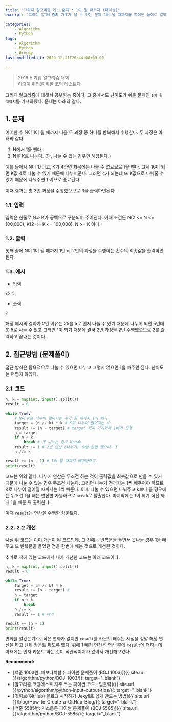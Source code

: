 ```yaml
---
title: "그리디 알고리즘 기초 문제 : 1이 될 때까지 (파이썬)"
excerpt: "그리디 알고리즘의 기초가 될 수 있는 문제 1이 될 때까지를 파이썬 풀이로 알아봅시다."

categories:
    - Algorithm
    - Python
tags:
    - Algorithm
    - Python
    - Greedy
last_modified_at: 2020-12-21T20:44:00+09:00

---
```

> 2018 E 기업 알고리즘 대회  
> 이것이 취업을 위한 코딩 테스트다

그리디 알고리즘에 대해서 공부하는 중이다. 그 중에서도 난이도가 쉬운 문제인 `1이 될 때까지`를 가져와봤다. 문제는 아래와 같다.

## 1. 문제

어떠한 수 N이 1이 될 때까지 다음 두 과정 중 하나를 반복해서 수행한다. 두 과정은 아래와 같다.

1. N에서 1을 뺀다.
2. N을 K로 나눈다. (단, 나눌 수 있는 경우만 해당된다.)

예를 들어서 N이 17이고, K가 4라면 처음에는 나눌 수 없으므로 1을 뺀다. 그뒤 16이 되면 K값 4로 나눌 수 있기 때문에 나누어준다. 그러면 4가 되는데 또 K값으로 나눠줄 수 있기 때문에 나눠주면 1 이므로 종료된다.

이때 결과는 총 3번 과정을 수행했으므로 3을 출력하면된다.

### 1.1. 입력

입력은 한줄로 N과 K가 공백으로 구분되어 주어진다. 이때 조건은 N(2 <= N <= 100,000), K(2 <= K <= 100,000), N >= K 이다.

### 1.2. 출력

첫째 줄에 N이 1이 될 때까지 1번 or 2번의 과정을 수행하는 횟수의 최솟값을 출력하면된다.

### 1.3. 예시

- 입력
```
25 5
```
- 출력
```
2
```

해당 예시의 결과가 2인 이유는 25를 5로 먼저 나눌 수 있기 때문에 나누게 되면 5인데 또 5로 나눌 수 있고 그러면 1이 되기 때문에 결국 2번 과정을 2번 수행했으므로 2를 출력하고 끝내는 것이다.

## 2. 접근방법 (문제풀이)

접근 방식은 탐욕적으로 나눌 수 있으면 나누고 그렇지 않으면 1을 빼주면 된다. 난이도는 어렵지 않았다.

### 2.1. 코드
 

```python
n, k = map(int, input().split())
result = 0

while True:
    # N이 K로 나누어 떨어지는 수가 될 때까지 1씩 빼기
    target = (n // k) * k # K로 나누어 떨어지는 수
    result += (n - target) # target 까지 가기위해 1빼기 진행
    n = target
    if n < k:
        break # 못 나누는 경우 break
    result += 1 # 2번 연산 (나누기) 수행 한번 했으니 +1
    n //= k 

result += (n - 1) # 1이 될 때까지 빼야하므로.
print(result)

```

코드는 위와 같다. 나누기 연산은 무조건 하는 것이 출력값을 최솟값으로 만들 수 있기 때문에 나눌 수 있는 경우 무조건 나눈다. 그러면 나누기 전까지는 1씩 빼주어야 하므로 K로 나누어 떨어질 때까지는 1씩 빼준다. 이후 나눌 수 있으면 나눠주고 k보다 클 경우에는 무조건 1을 빼는 연산만 가능하므로 `break`로 탈출한다. 마지막에는 1이 되기 직전 까지 1을 빼준 뒤 출력한다.

이때 `result`는 연산을 수행한 카운트다.


### 2.2. 2.2 개선

사실 위 코드는 이미 개선이 된 코드인데, 그 전에는 반복문을 돌면서 못나눌 경우 1을 빼주고 또 반복문을 돌았던 점을 한번에 빼는 것으로 개선한 것이다.

추가로 책에 있는 코드에서 내가 개선한 코드는 아래 코드이다.

```python
n, k = map(int, input().split())
result = 0

while True:
    target = (n // k) * k
    result += (n - target) # 
    n = target
    if n < k:
        break 
    n //= k 
    result += 1 # 여기

result += (n - 1) 
print(result)

```

변화를 알겠는가? 로직은 변화가 없지만 `result`를 카운트 해주는 시점을 정말 해당 연산을 하고 난뒤 카운트 하도록 했다. 위에 1 빼기 연산은 연산 후에 `result`에 더하는데 아래에는 먼저 카운트 하는 것이 직관적이지가 않아서 개선해보았다.

**Recommend:**  
- [백준 1003번: 피보나치함수 파이썬 문제풀이 (BOJ 1003)]({{ site.url }}/algorithm/python/BOJ-1003/){: target="_blank"}
- [알고리즘 코딩테스트 자주 쓰는 파이썬 코드 : 입출력]({{ site.url }}/python/algorithm/python-input-output-tips/){: target="_blank"}
- [깃허브(GitHub) 블로그 시작하기 Jekyll로 쉽게 만드는 방법]({{ site.url }}/blog/How-to-Create-a-GitHub-Blog/){: target="_blank"}    
- [백준 5585번: 거스름돈 파이썬 문제풀이 (BOJ 5585)]({{ site.url }}/algorithm/python/BOJ-5585/){: target="_blank"}